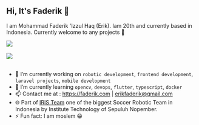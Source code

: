 ## Hi, It's Faderik 👋

I am Mohammad Faderik 'Izzul Haq (Erik). Iam 20th and currently based in Indonesia. Currently welcome to any projects 📩

<a href="https://github.com/faderik">
  <img align="center" src="https://github-readme-stats.vercel.app/api/?username=faderik&count_private=true&show_icons=true&hide=prs,issues&include_all_commits=true" />
</a>
<br>
<br>
<a href="https://github.com/faderik">
  <img align="center" src="https://github-readme-stats.vercel.app/api/top-langs/?username=faderik&layout=compact&langs_count=10&show_icons=true&hide=css,scss" />
</a>

<br>
<br>

- 🔭 I’m currently working on `robotic development`, `frontend development`, `laravel projects`, `mobile development`
- 🌱 I’m currently learning `opencv`, `devops`, `flutter`, `typescript`, `docker`
- 📫 Contact me at : https://faderik.com | erikfaderik@gmail.com
- 🌐 Part of [IRIS Team](https://iris.its.ac.id) one of the biggest Soccer Robotic Team in Indonesia by Institute Technology of Sepuluh Nopember. 
- ⚡ Fun fact: I am moslem 😁

